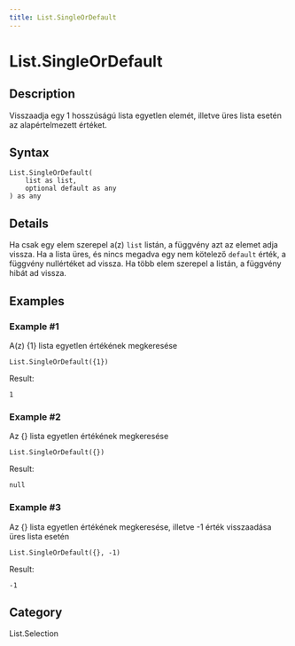 ```yaml
---
title: List.SingleOrDefault
---
```


# List.SingleOrDefault


## Description

Visszaadja egy 1 hosszúságú lista egyetlen elemét, illetve üres lista esetén az alapértelmezett értéket.


## Syntax

```powerquery
List.SingleOrDefault(
    list as list,
    optional default as any
) as any
```


## Details

Ha csak egy elem szerepel a(z) <code>list</code> listán, a függvény azt az elemet adja vissza.    Ha a lista üres, és nincs megadva egy nem kötelező <code>default</code> érték, a függvény nullértéket ad vissza. Ha több elem szerepel a listán, a függvény hibát ad vissza.


## Examples

### Example #1 
A(z) \{1} lista egyetlen értékének megkeresése
```powerquery
List.SingleOrDefault({1})
```

Result: 
```powerquery
1
```


### Example #2 
Az \{} lista egyetlen értékének megkeresése
```powerquery
List.SingleOrDefault({})
```

Result: 
```powerquery
null
```


### Example #3 
Az \{} lista egyetlen értékének megkeresése, illetve -1 érték visszaadása üres lista esetén
```powerquery
List.SingleOrDefault({}, -1)
```

Result: 
```powerquery
-1
```




## Category
List.Selection
